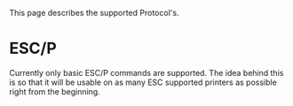 This page describes the supported Protocol's.

# ESC/P #

Currently only basic ESC/P commands are supported. The idea behind this is so that it will be usable on as many ESC supported printers as possible right from the beginning.